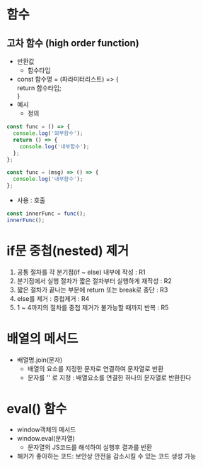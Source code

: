 # 함수

## 고차 함수 (high order function)

- 반환값
  - 함수타입
- const 함수명 = (파라미터리스트) => {  
   return 함수타입;  
  }
- 예시
  - 정의

```js
const func = () => {
  console.log('외부함수');
  return () => {
    console.log('내부함수');
  };
};

const func = (msg) => () => {
  console.log('내부함수');
};
```

- 사용 : 호출

```js
const innerFunc = func();
innerFunc();
```

# if문 중첩(nested) 제거

1. 공통 절차를 각 분기점(if ~ else) 내부에 작성 : R1
2. 분기점에서 실행 절차가 짧은 절차부터 실행하게 재작성 : R2
3. 짧은 절차가 끝나는 부분에 return 또는 break로 중단 : R3
4. else를 제거 : 중첩제거 : R4
5. 1 ~ 4까지의 절차를 중첩 제거가 불가능할 때까지 반복 : R5

# 배열의 메서드
- 배열명.join(문자)
  - 배열의 요소를 지정한 문자로 연결하여 문자열로 반환
  - 문자를 '' 로 지정 : 배열요소를 연결한 하나의 문자열로 반환한다

# eval() 함수
- window객체의 메서드
- window.eval(문자열)
  - 문자열의 JS코드를 해석하여 실행후 결과를 반환
- 해커가 좋아하는 코드: 보안상 안전을 감소시킬 수 있는 코드 생성 가능

